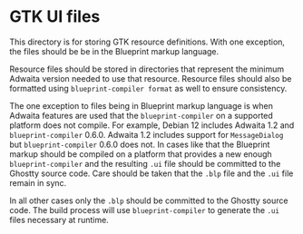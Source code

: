# GTK UI files

This directory is for storing GTK resource definitions. With one exception, the
files should be be in the Blueprint markup language.

Resource files should be stored in directories that represent the minimum
Adwaita version needed to use that resource. Resource files should also be
formatted using `blueprint-compiler format` as well to ensure consistency.

The one exception to files being in Blueprint markup language is when Adwaita
features are used that the `blueprint-compiler` on a supported platform does not
compile. For example, Debian 12 includes Adwaita 1.2 and `blueprint-compiler`
0.6.0. Adwaita 1.2 includes support for `MessageDialog` but `blueprint-compiler`
0.6.0 does not. In cases like that the Blueprint markup should be compiled on a
platform that provides a new enough `blueprint-compiler` and the resulting `.ui`
file should be committed to the Ghostty source code. Care should be taken that
the `.blp` file and the `.ui` file remain in sync.

In all other cases only the `.blp` should be committed to the Ghostty source
code. The build process will use `blueprint-compiler` to generate the `.ui`
files necessary at runtime.

